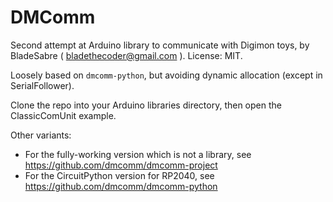 # DMComm

Second attempt at Arduino library to communicate with Digimon toys, by BladeSabre ( bladethecoder@gmail.com ). License: MIT.

Loosely based on `dmcomm-python`, but avoiding dynamic allocation (except in SerialFollower).

Clone the repo into your Arduino libraries directory, then open the ClassicComUnit example.

Other variants:
* For the fully-working version which is not a library, see https://github.com/dmcomm/dmcomm-project
* For the CircuitPython version for RP2040, see https://github.com/dmcomm/dmcomm-python
